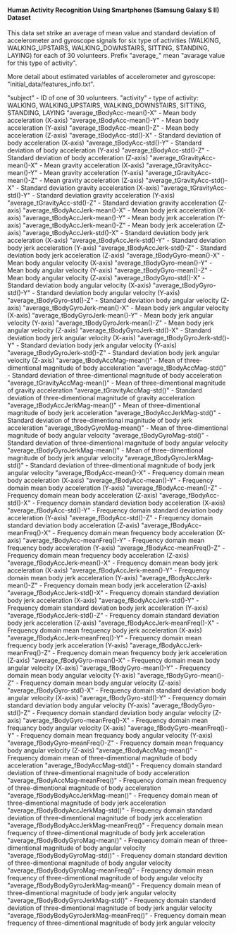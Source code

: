 #### Human Activity Recognition Using Smartphones (Samsung Galaxy S II) Dataset

This data set strike an average of mean value and standard deviation of accelerometer and gyroscope signals for six type of activities (WALKING, WALKING_UPSTAIRS, WALKING_DOWNSTAIRS, SITTING, STANDING, LAYING) for each of 30 volunteers.
Prefix "average_" mean "avarage value for this type of activity".

More detail about estimated variables of accelerometer and gyroscope: "initial_data/features_info.txt".

"subject" - ID of one of 30 volunteers.
"activity" - type of activity: WALKING, WALKING_UPSTAIRS, WALKING_DOWNSTAIRS, SITTING, STANDING, LAYING
"average_tBodyAcc-mean()-X" - Mean body acceleration (X-axis)
"average_tBodyAcc-mean()-Y" - Mean body acceleration (Y-axis)
"average_tBodyAcc-mean()-Z" - Mean body acceleration (Z-axis)
"average_tBodyAcc-std()-X" - Standard deviation of body acceleration (X-axis)
"average_tBodyAcc-std()-Y" - Standard deviation of body acceleration (Y-axis)
"average_tBodyAcc-std()-Z" - Standard deviation of body acceleration (Z-axis)
"average_tGravityAcc-mean()-X" - Mean gravity acceleration (X-axis)
"average_tGravityAcc-mean()-Y" - Mean gravity acceleration (Y-axis)
"average_tGravityAcc-mean()-Z" - Mean gravity acceleration (Z-axis)
"average_tGravityAcc-std()-X" - Standard deviation gravity acceleration (X-axis)
"average_tGravityAcc-std()-Y" - Standard deviation gravity acceleration (Y-axis)
"average_tGravityAcc-std()-Z" - Standard deviation gravity acceleration (Z-axis)
"average_tBodyAccJerk-mean()-X" - Mean body jerk acceleration (X-axis) 
"average_tBodyAccJerk-mean()-Y" - Mean body jerk acceleration (Y-axis) 
"average_tBodyAccJerk-mean()-Z" - Mean body jerk acceleration (Z-axis) 
"average_tBodyAccJerk-std()-X" - Standard deviation body jerk acceleration (X-axis) 
"average_tBodyAccJerk-std()-Y" - Standard deviation body jerk acceleration (Y-axis) 
"average_tBodyAccJerk-std()-Z" - Standard deviation body jerk acceleration (Z-axis) 
"average_tBodyGyro-mean()-X" - Mean body angular velocity (X-axis)
"average_tBodyGyro-mean()-Y" - Mean body angular velocity (Y-axis)
"average_tBodyGyro-mean()-Z" - Mean body angular velocity (Z-axis)
"average_tBodyGyro-std()-X" - Standard deviation body angular velocity (X-axis)
"average_tBodyGyro-std()-Y" - Standard deviation body angular velocity (Y-axis)
"average_tBodyGyro-std()-Z" - Standard deviation body angular velocity (Z-axis)
"average_tBodyGyroJerk-mean()-X" - Mean body jerk angular velocity (X-axis)
"average_tBodyGyroJerk-mean()-Y" - Mean body jerk angular velocity (Y-axis)
"average_tBodyGyroJerk-mean()-Z" - Mean body jerk angular velocity (Z-axis)
"average_tBodyGyroJerk-std()-X" - Standard deviation body jerk angular velocity (X-axis)
"average_tBodyGyroJerk-std()-Y" - Standard deviation body jerk angular velocity (Y-axis)
"average_tBodyGyroJerk-std()-Z" - Standard deviation body jerk angular velocity (Z-axis)
"average_tBodyAccMag-mean()" - Mean of three-dimentional magnitude of body acceleration
"average_tBodyAccMag-std()" - Standard deviation of three-dimentional magnitude of body acceleration
"average_tGravityAccMag-mean()" - Mean of three-dimentional magnitude of gravity acceleration
"average_tGravityAccMag-std()" - Standard deviation of three-dimentional magnitude of gravity acceleration
"average_tBodyAccJerkMag-mean()" - Mean of three-dimentional magnitude of body jerk acceleration
"average_tBodyAccJerkMag-std()" - Standard deviation of three-dimentional magnitude of body jerk acceleration
"average_tBodyGyroMag-mean()" - Mean of three-dimentional magnitude of body angular velocity
"average_tBodyGyroMag-std()" - Standard deviation of three-dimentional magnitude of body angular velocity
"average_tBodyGyroJerkMag-mean()" - Mean of three-dimentional magnitude of body jerk angular velocity
"average_tBodyGyroJerkMag-std()" - Standard deviation of three-dimentional magnitude of body jerk angular velocity
"average_fBodyAcc-mean()-X" - Frequency domain mean body acceleration (X-axis)
"average_fBodyAcc-mean()-Y" - Frequency domain mean body acceleration (Y-axis)
"average_fBodyAcc-mean()-Z" - Frequency domain mean body acceleration (Z-axis)
"average_fBodyAcc-std()-X" - Frequency domain standard deviation body acceleration (X-axis)
"average_fBodyAcc-std()-Y" - Frequency domain standard deviation body acceleration (Y-axis)
"average_fBodyAcc-std()-Z" - Frequency domain standard deviation body acceleration (Z-axis)
"average_fBodyAcc-meanFreq()-X" - Frequency domain mean frequency body acceleration (X-axis)
"average_fBodyAcc-meanFreq()-Y" - Frequency domain mean frequency body acceleration (Y-axis)
"average_fBodyAcc-meanFreq()-Z" - Frequency domain mean frequency body acceleration (Z-axis)
"average_fBodyAccJerk-mean()-X" - Frequency domain mean body jerk acceleration (X-axis)
"average_fBodyAccJerk-mean()-Y" - Frequency domain mean body jerk acceleration (Y-axis)
"average_fBodyAccJerk-mean()-Z" - Frequency domain mean body jerk acceleration (Z-axis)
"average_fBodyAccJerk-std()-X" - Frequency domain standard deviation body jerk acceleration (X-axis)
"average_fBodyAccJerk-std()-Y" - Frequency domain standard deviation body jerk acceleration (Y-axis)
"average_fBodyAccJerk-std()-Z" - Frequency domain standard deviation body jerk acceleration (Z-axis)
"average_fBodyAccJerk-meanFreq()-X" - Frequency domain mean frequency body jerk acceleration (X-axis)
"average_fBodyAccJerk-meanFreq()-Y" - Frequency domain mean frequency body jerk acceleration (Y-axis)
"average_fBodyAccJerk-meanFreq()-Z" - Frequency domain mean frequency body jerk acceleration (Z-axis)
"average_fBodyGyro-mean()-X" - Frequency domain mean body angular velocity (X-axis)
"average_fBodyGyro-mean()-Y" - Frequency domain mean body angular velocity (Y-axis)
"average_fBodyGyro-mean()-Z" - Frequency domain mean body angular velocity (Z-axis)
"average_fBodyGyro-std()-X" - Frequency domain standard deviation body angular velocity (X-axis)
"average_fBodyGyro-std()-Y" - Frequency domain standard deviation body angular velocity (Y-axis)
"average_fBodyGyro-std()-Z" - Frequency domain standard deviation body angular velocity (Z-axis)
"average_fBodyGyro-meanFreq()-X" - Frequency domain mean frequancy body angular velocity (X-axis)
"average_fBodyGyro-meanFreq()-Y" - Frequency domain mean frequancy body angular velocity (Y-axis)
"average_fBodyGyro-meanFreq()-Z" - Frequency domain mean frequancy body angular velocity (Z-axis)
"average_fBodyAccMag-mean()" - Frequency domain mean of three-dimentional magnitude of body acceleration 
"average_fBodyAccMag-std()" - Frequency domain standard deviation of three-dimentional magnitude of body acceleration
"average_fBodyAccMag-meanFreq()" - Frequency domain mean frequency of three-dimentional magnitude of body acceleration
"average_fBodyBodyAccJerkMag-mean()" - Frequency domain mean of three-dimentional magnitude of body jerk acceleration
"average_fBodyBodyAccJerkMag-std()" - Frequency domain standard deviation of three-dimentional magnitude of body jerk acceleration
"average_fBodyBodyAccJerkMag-meanFreq()" - Frequency domain mean frequency of three-dimentional magnitude of body jerk acceleration
"average_fBodyBodyGyroMag-mean()" - Frequency domain mean of three-dimentional magnitude of body angular velocity
"average_fBodyBodyGyroMag-std()" - Frequency domain standard devition of three-dimentional magnitude of body angular velocity
"average_fBodyBodyGyroMag-meanFreq()" - Frequency domain mean frequency of three-dimentional magnitude of body angular velocity
"average_fBodyBodyGyroJerkMag-mean()" - Frequency domain mean of three-dimentional magnitude of body jerk angular velocity
"average_fBodyBodyGyroJerkMag-std()" - Frequency domain standerd deviation of three-dimentional magnitude of body jerk angular velocity
"average_fBodyBodyGyroJerkMag-meanFreq()" - Frequency domain mean frequency of three-dimentional magnitude of body jerk angular velocity
